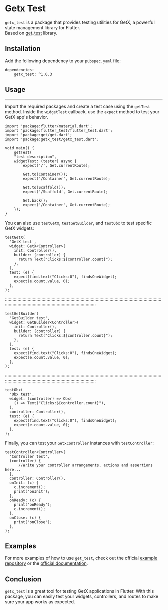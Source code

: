 # Getx Test

`getx_test` is a package that provides testing utilities for GetX, a powerful state management library for Flutter.  
Based on [get_test](https://pub.dev/packages/get_test) library.

## Installation

Add the following dependency to your `pubspec.yaml` file:



    dependencies:  
	    getx_test: ^1.0.3


## Usage
-----  

Import the required packages and create a test case using the `getTest` method. Inside the `widgetTest` callback, use the `expect` method to test your GetX app's behavior.


    import 'package:flutter/material.dart';  
    import 'package:flutter_test/flutter_test.dart';  
    import 'package:get/get.dart';  
    import 'package:getx_test/getx_test.dart';  
      
    void main() {  
	    getTest(  
	    "test description",  
	    widgetTest: (tester) async {  
		    expect('/', Get.currentRoute);  
		    
		    Get.to(Container()); 
		    expect('/Container', Get.currentRoute);  
		    
		    Get.to(Scaffold()); 
		    expect('/Scaffold', Get.currentRoute);  
		    
		    Get.back();  
		    expect('/Container', Get.currentRoute); 
		});  
    }


You can also use `testGetX`, `testGetBuilder`, and `testObx` to test specific GetX widgets:



    testGetX(  
      'GetX test',  
      widget: GetX<Controller>(  
        init: Controller(),  
        builder: (controller) {  
          return Text("Clicks:${controller.count}");  
        },  
      ),  
      test: (e) {  
        expect(find.text("Clicks:0"), findsOneWidget);  
        expect(e.count.value, 0);  
      },  
    );

::::::::::::::::::::::::::::::::::::::::::::::::::::::::::::::::::::::::::::::::::::::::::::::::::::::::::::::::::::::::::::::::::::::::::::::::::::::::::::::::::::::::::::::::::::::::::::::::::::

    testGetBuilder(  
      'GetBuilder test',  
      widget: GetBuilder<Controller>(  
        init: Controller(),  
        builder: (controller) {  
          return Text("Clicks:${controller.count}");  
        },  
      ),  
      test: (e) {  
        expect(find.text("Clicks:0"), findsOneWidget);  
        expect(e.count.value, 0);  
      },  
    );

::::::::::::::::::::::::::::::::::::::::::::::::::::::::::::::::::::::::::::::::::::::::::::::::::::::::::::::::::::::::::::::::::::::::::::::::::::::::::::::::::::::::::::::::::::::::::::::::::::

    testObx(  
      'Obx test',  
      widget: (controller) => Obx(  
        () => Text("Clicks:${controller.count}"),  
      ),  
      controller: Controller(),  
      test: (e) {  
        expect(find.text("Clicks:0"), findsOneWidget);  
        expect(e.count.value, 0);  
      },  
    ); 


Finally, you can test your `GetxController` instances with `testController`:



    testController<Controller>(  
      'Controller test',  
      (controller) {
		  //Write your controller arrangements, actions and assertions here...
	  },  
      controller: Controller(),  
      onInit: (c) {  
        c.increment();  
        print('onInit');  
      },  
      onReady: (c) {  
        print('onReady');  
        c.increment();  
      },  
      onClose: (c) {  
        print('onClose');  
      },  
    );


Examples
--------  

For more examples of how to use `get_test`, check out the official [example repository](https://github.com/cyenite/getx_test/example/lib/main.dart) or the [official documentation](https://pub.dev/packages/getx_test).

Conclusion
----------  

`getx_test` is a great tool for testing GetX applications in Flutter. With this package, you can easily test your widgets, controllers, and routes to make sure your app works as expected.
